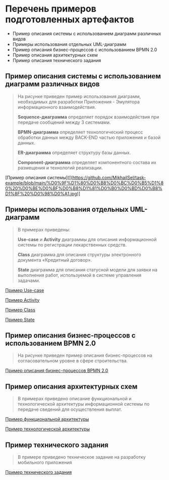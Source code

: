# Перечень примеров подготовленных артефактов
- Пример описания системы с использованием диаграмм различных видов 
- Примеры использования отдельных UML-диаграмм 
- Пример описания бизнес-процессов с использованием BPMN 2.0 
- Пример описания архитектурных схем
- Пример описания технического задания
## Пример описания системы с использованием диаграмм различных видов 

> На рисунке приведен пример использования диаграмм, необходимых для разработки Приложения - Эмулятора информационного взаимодействия.
>
> __Sequence-диаграмма__ определяет порядок взаимодействия при передаче сообщений между 3 системами.
> 
> __BPMN-диаграмма__ определяет технологический процесс обработки данных между BACK-END частью приложения и базой данных.
>
> __ER-диаграмма__ определяет структуру базы данных.
> 
>__Component-диаграмма__ определяет компонентного состава их размещения и технологий реализации. 

[Пример описания системы]([(https://github.com/MikhailSel/task-example/blob/main/%D0%9F%D1%80%D0%B8%D0%BC%D0%B5%D1%80%20%D0%BE%D0%BF%D0%B8%D1%81%D0%B0%D0%BD%D0%B8%D1%8F%20%D0%98%D0%A1.jpg)]

## Примеры использования отдельных UML-диаграмм 

> В примерах приведены:
> 
>__Use-case__ и __Activity__ диаграммы для описания информационной системы по регистрации лекарственных средств. 
>
> __Class__ диаграмма для описания структуры электронного документа «Кредитный договор». 
>
> __State__ диаграмма для описания статусной модели для заявки на выполнения работ, используемой в системе управления задачами. 

[Пример Use-case](https://github.com/MikhailSel/task-example/blob/main/Use%20case%20diagram.jpg)  

[Пример Activity](https://github.com/MikhailSel/task-example/blob/main/Activity-diagram.jpg)  

[Пример Class](https://github.com/MikhailSel/task-example/blob/main/Class-diagram.jpg)  

[Пример State](https://github.com/MikhailSel/task-example/blob/main/State%20diagram.png)  


## Пример описания бизнес-процессов с использованием BPMN 2.0
> На рисунке приведен пример описания бизнес-процессов на согласовательном уровне в сфере строительства. 

[Пример описания бизнес-процессов BPMN 2.0](https://github.com/MikhailSel/task-example/blob/main/BPMN.%20%D0%A1%D1%82%D1%80%D0%BE%D0%B8%D1%82%D0%B5%D0%BB%D1%8C%D1%81%D1%82%D0%B2%D0%BE.pdf)

## Пример описания архитектурных схем
> В примерах приведено описание функциональной и технологической архитектуры информационной системы по передаче сведений для осуществления выплат. 

[Пример функциональной архитектуры](https://github.com/MikhailSel/task-example/blob/main/%D0%A4%D1%83%D0%BD%D0%BA%D1%86%D0%B8%D0%BE%D0%BD%D0%B0%D0%BB%D1%8C%D0%BD%D0%B0%D1%8F%20%D0%B0%D1%80%D1%85%D0%B8%D1%82%D0%B5%D0%BA%D1%82%D1%83%D1%80%D0%B0.png)  

[Пример технологической архитектуры](https://github.com/MikhailSel/task-example/blob/main/%D0%A2%D0%B5%D1%85%D0%BD%D0%BE%D0%BB%D0%BE%D0%B3%D0%B8%D1%87%D0%B5%D1%81%D0%BA%D0%B0%D1%8F%20%D0%B0%D1%80%D1%85%D0%B8%D1%82%D0%B5%D0%BA%D1%82%D1%83%D1%80%D0%B0.png)

## Пример технического задания

> В примере приведено техническое задание на разработку мобильного приложения
> 
[Пример технического задания](https://github.com/MikhailSel/task-example/blob/main/%D0%9F%D1%80%D0%B8%D0%BC%D0%B5%D1%80%20%D0%A2%D0%97.%20%D0%A1%D0%B5%D0%BB%D0%B8%D0%B2%D0%B5%D1%80%D1%81%D1%82%D0%BE%D0%B2%20%D0%9C%D0%B8%D1%85%D0%B0%D0%B8%D0%BB.docx)


